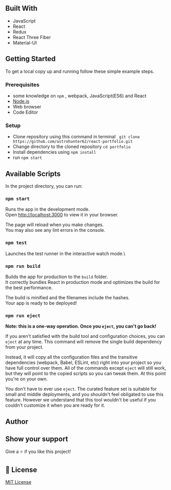 
## Built With

- JavaScript
- React
- Redux
- React Three Fiber
- Material-UI


## Getting Started

To get a local copy up and running follow these simple example steps.

### Prerequisites

- some knowledge on `npm` , webpack, JavaScript(ES6) and React
- [Node.js](https://nodejs.org/en/)
- Web browser
- Code Editor
### Setup

- Clone repository using this command in terminal ` git clone https://github.com/astrohunter62/react-portfolio.git`
- Change directory to the cloned repository `cd portfolio`
- Install dependencies using `npm install`
- run `npm start`


## Available Scripts

In the project directory, you can run:

### `npm start`

Runs the app in the development mode.\
Open [http://localhost:3000](http://localhost:3000) to view it in your browser.

The page will reload when you make changes.\
You may also see any lint errors in the console.

### `npm test`

Launches the test runner in the interactive watch mode.\
### `npm run build`

Builds the app for production to the `build` folder.\
It correctly bundles React in production mode and optimizes the build for the best performance.

The build is minified and the filenames include the hashes.\
Your app is ready to be deployed!

### `npm run eject`

**Note: this is a one-way operation. Once you `eject`, you can't go back!**

If you aren't satisfied with the build tool and configuration choices, you can `eject` at any time. This command will remove the single build dependency from your project.

Instead, it will copy all the configuration files and the transitive dependencies (webpack, Babel, ESLint, etc) right into your project so you have full control over them. All of the commands except `eject` will still work, but they will point to the copied scripts so you can tweak them. At this point you're on your own.

You don't have to ever use `eject`. The curated feature set is suitable for small and middle deployments, and you shouldn't feel obligated to use this feature. However we understand that this tool wouldn't be useful if you couldn't customize it when you are ready for it.

## Author

## Show your support

Give a ⭐️ if you like this project!

## 📝 License
[MIT License](https://github.com/cwaku/portfolio/blob/develop/LICENSE)
